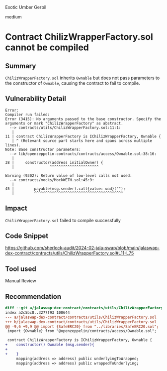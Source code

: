 Exotic Umber Gerbil

medium

# Contract ChilizWrapperFactory.sol cannot be compiled

## Summary
`ChilizWrapperFactory.sol` inherits `Ownable` but does not pass parameters to the constructor of `Ownable`, causing the contract to fail to compile.

## Vulnerability Detail
```solidity
Error:
Compiler run failed:
Error (3415): No arguments passed to the base constructor. Specify the arguments or mark "ChilizWrapperFactory" as abstract.
  --> contracts/utils/ChilizWrapperFactory.sol:11:1:
   |
11 | contract ChilizWrapperFactory is IChilizWrapperFactory, Ownable {
   | ^ (Relevant source part starts here and spans across multiple lines).
Note: Base constructor parameters:
  --> lib/openzeppelin-contracts/contracts/access/Ownable.sol:38:16:
   |
38 |     constructor(address initialOwner) {
   |                ^^^^^^^^^^^^^^^^^^^^^^

Warning (9302): Return value of low-level calls not used.
  --> contracts/mocks/MockWETH.sol:45:9:
   |
45 |         payable(msg.sender).call{value: wad}("");
   |         ^^^^^^^^^^^^^^^^^^^^^^^^^^^^^^^^^^^^^^^^
```

## Impact
`ChilizWrapperFactory.sol` failed to compile successfully

## Code Snippet
https://github.com/sherlock-audit/2024-02-jala-swap/blob/main/jalaswap-dex-contract/contracts/utils/ChilizWrapperFactory.sol#L11-L75

## Tool used
Manual Review

## Recommendation
```diff
diff --git a/jalaswap-dex-contract/contracts/utils/ChilizWrapperFactory.sol b/jalaswap-dex-contract/contracts/utils/ChilizWrapperFactory.sol
index a2c5bc8..3277f93 100644
--- a/jalaswap-dex-contract/contracts/utils/ChilizWrapperFactory.sol
+++ b/jalaswap-dex-contract/contracts/utils/ChilizWrapperFactory.sol
@@ -9,6 +9,9 @@ import {SafeERC20} from "../libraries/SafeERC20.sol";
 import {Ownable} from "@openzeppelin/contracts/access/Ownable.sol";

 contract ChilizWrapperFactory is IChilizWrapperFactory, Ownable {
+    constructor() Ownable (msg.sender){
+
+    }
     mapping(address => address) public underlyingToWrapped;
     mapping(address => address) public wrappedToUnderlying;
```